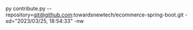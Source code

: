 py contribute.py --repository=git@github.com:towardsnewtech/ecommerce-spring-boot.git -sd="2023/03/25, 18:54:33" -nw